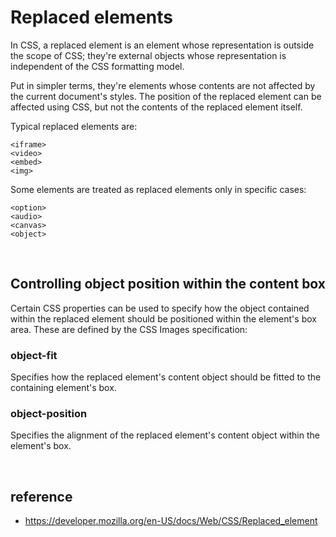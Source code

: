 # Replaced elements
In CSS, a replaced element is an element whose representation is outside the scope of CSS; 
they're external objects whose representation is independent of the CSS formatting model.

Put in simpler terms, they're elements whose contents are not affected by the current document's styles. 
The position of the replaced element can be affected using CSS, but not the contents of the replaced element itself.

Typical replaced elements are:
```
<iframe>
<video>
<embed>
<img>
```
Some elements are treated as replaced elements only in specific cases:
```
<option>
<audio>
<canvas>
<object>
```

<br>

## Controlling object position within the content box
Certain CSS properties can be used to specify how the object contained within the replaced element should be positioned within the element's box area. These are defined by the CSS Images specification:

### object-fit
Specifies how the replaced element's content object should be fitted to the containing element's box.

### object-position
Specifies the alignment of the replaced element's content object within the element's box.

<br>

## reference
- https://developer.mozilla.org/en-US/docs/Web/CSS/Replaced_element